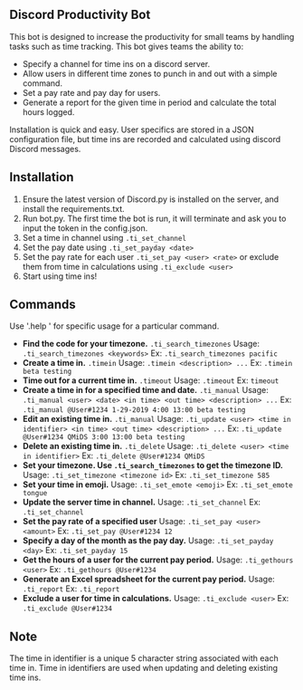 
## Discord Productivity Bot
This bot is designed to increase the productivity for small teams by handling tasks such as time tracking. This bot gives teams the ability to:

 - Specify a channel for time ins on a discord server.
 - Allow users in different time zones to punch in and out with a simple command.
 - Set a pay rate and pay day for users.
 - Generate a report for the given time in period and calculate the total hours logged.

Installation is quick and easy. User specifics are stored in a JSON configuration file, but time ins are recorded and calculated using discord Discord messages.

## Installation

 1. Ensure the latest version of Discord.py is installed on the server, and install the requirements.txt.
 2. Run bot.py. The first time the bot is run, it will terminate and ask you to input the token in the config.json.
 3. Set a time in channel using `.ti_set_channel`
 4. Set the pay date using `.ti_set_payday <date>`
 5. Set the pay rate for each user `.ti_set_pay <user> <rate>` or exclude them from time in calculations using `.ti_exclude <user>`
 6. Start using time ins!

## Commands
Use '.help <command>' for specific usage for a particular command. 
- **Find the code for your timezone.**
`.ti_search_timezones` 
Usage: `.ti_search_timezones <keywords>` 
Ex: `.ti_search_timezones pacific`
- **Create a time in.**
`.timein`
Usage: `.timein <description> ...`
Ex: `.timein beta testing`
- **Time out for a current time in.**
`.timeout`
Usage: `.timeout`
Ex: `timeout`
- **Create a time in for a specified time and date.**
`.ti_manual`
Usage: `.ti_manual <user> <date> <in time> <out time> <description> ...`
Ex: `.ti_manual @User#1234 1-29-2019 4:00 13:00 beta testing`
- **Edit an existing time in.**
`.ti_manual`
Usage: `.ti_update <user> <time in identifier> <in time> <out time> <description> ...`
Ex: `.ti_update @User#1234 QMiDS 3:00 13:00 beta testing`
- **Delete an existing time in.**
`.ti_delete`
Usage: `.ti_delete <user> <time in identifier>`
Ex: `.ti_delete @User#1234 QMiDS`
- **Set your timezone. Use `.ti_search_timezones` to get the timezone ID.**
Usage: `.ti_set_timezone <timezone id>`
Ex: `.ti_set_timezone 585`
- **Set your time in emoji.**
Usage: `.ti_set_emote <emoji>`
Ex: `.ti_set_emote tongue`
- **Update the server time in channel.**
Usage: `.ti_set_channel`
Ex: `.ti_set_channel`
- **Set the pay rate of a specified user**
Usage: `.ti_set_pay <user> <amount>`
Ex: `.ti_set_pay @User#1234 12`
- **Specify a day of the month as the pay day.**
Usage: `.ti_set_payday <day>`
Ex: `.ti_set_payday 15`
- **Get the hours of a user for the current pay period.**
Usage: `.ti_gethours <user>`
Ex: `.ti_gethours @User#1234`
- **Generate an Excel spreadsheet for the current pay period.**
Usage: `.ti_report`
Ex: `.ti_report`
- **Exclude a user for time in calculations.**
Usage: `.ti_exclude <user>`
Ex: `.ti_exclude @User#1234`

## Note
The time in identifier is a unique 5 character string associated with each time in. Time in identifiers are used when updating and deleting existing time ins.
